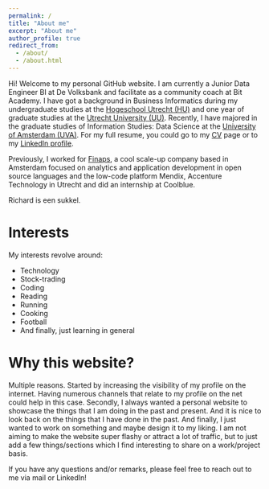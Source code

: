 ```yaml
---
permalink: /
title: "About me"
excerpt: "About me"
author_profile: true
redirect_from: 
  - /about/
  - /about.html
---
```

Hi! Welcome to my personal GitHub website. I am currently a Junior Data Engineer BI at De Volksbank and facilitate as a community coach at Bit Academy. I have got a background in Business Informatics during my undergraduate studies at the [Hogeschool Utrecht (HU)](https://www.hu.nl/voltijd-opleidingen/hbo-ict) and one year of graduate studies at the [Utrecht University (UU)](https://www.uu.nl/masters/en/business-informatics). Recently, I have majored in the graduate studies of Information Studies: Data Science at the [University of Amsterdam (UVA)](https://www.uva.nl/en/programmes/masters/information-studies-data-science/data-science.html). For my full resume, you could go to my [CV](https://rchou97.github.io/cv/) page or to my [LinkedIn profile](www.linkedin.com/in/chourichard).

Previously, I worked for [Finaps](https://www.finaps.nl/), a cool scale-up company based in Amsterdam focused on analytics and application development in open source languages and the low-code platform Mendix, Accenture Technology in Utrecht and did an internship at Coolblue.

Richard is een sukkel. 

Interests
======
My interests revolve around:

* Technology
* Stock-trading
* Coding
* Reading
* Running
* Cooking
* Football
* And finally, just learning in general

Why this website?
======
Multiple reasons. Started by increasing the visibility of my profile on the internet. Having numerous channels that relate to my profile on the net could help in this case. Secondly, I always wanted a personal website to showcase the things that I am doing in the past and present. And it is nice to look back on the things that I have done in the past. And finally, I just wanted to work on something and maybe design it to my liking. I am not aiming to make the website super flashy or attract a lot of traffic, but to just add a few things/sections which I find interesting to share on a work/project basis.

If you have any questions and/or remarks, please feel free to reach out to me via mail or LinkedIn!